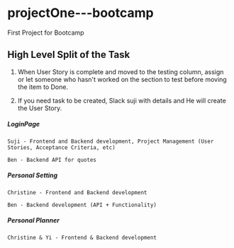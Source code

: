# projectOne---bootcamp
First Project for Bootcamp

## High Level Split of the Task

1. When User Story is complete and moved to the testing column, assign or let someone who hasn't worked on the section to test before moving the item to Done.    

2. If you need task to be created, Slack suji with details and He will create the User Story. 

##### LoginPage

`````````````
Suji - Frontend and Backend development, Project Management (User Stories, Acceptance Criteria, etc)

Ben - Backend API for quotes
`````````````

##### Personal Setting

`````````````
Christine - Frontend and Backend development

Ben - Backend development (API + Functionality)
`````````````

##### Personal Planner 

`````````````
Christine & Yi - Frontend & Backend development 
`````````````
